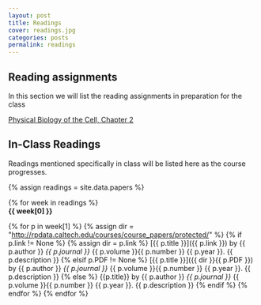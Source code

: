 ```yaml
---
layout: post
title: Readings
cover: readings.jpg
categories: posts
permalink: readings
---
```

## Reading assignments
In this section we will list the reading assignments in preparation for the
class 


<a href=“http://rpdata.caltech.edu/courses/course_papers/protected/PBoC3_Chapter_2.pdf”>Physical Biology of the Cell, Chapter 2</a>


## In-Class Readings

Readings mentioned specifically in class will be listed here as the course progresses.

{% assign readings = site.data.papers %}

{% for week in readings %}
<span style="display: block; font-weight: 500"> <b>{{ week[0] }}</b></span>

{% for p in week[1] %}
{% assign dir = "http://rpdata.caltech.edu/courses/course_papers/protected/" %}
{% if p.link != None %}
{% assign dir = p.link %}
[{{ p.title }}]({{ p.link }}) by {{ p.author }} *{{ p.journal }}* {{ p.volume }}{{ p.number }} {{ p.year }}. {{ p.description }}
{% elsif p.PDF != None %}
[{{ p.title }}]({{ dir }}{{ p.PDF }}) by {{ p.author }} *{{ p.journal }}* {{ p.volume }}{{ p.number }} {{ p.year }}. {{ p.description }}
{% else %}
{{p.title}} by {{ p.author }} *{{ p.journal }}* {{ p.volume }}{{ p.number }} {{ p.year }}. {{ p.description }}
{% endif %}
{% endfor %}
{% endfor %}
